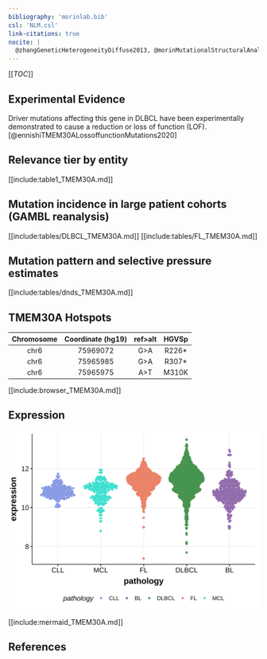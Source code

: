 ```yaml
---
bibliography: 'morinlab.bib'
csl: 'NLM.csl'
link-citations: true
nocite: |
  @zhangGeneticHeterogeneityDiffuse2013, @morinMutationalStructuralAnalysis2013, @morinFrequentMutationHistonemodifying2011, 
---
```

[[_TOC_]]


## Experimental Evidence

Driver mutations affecting this gene in DLBCL have been experimentally demonstrated to cause a reduction or loss of function (LOF).[@ennishiTMEM30ALossoffunctionMutations2020]

## Relevance tier by entity

[[include:table1_TMEM30A.md]]

## Mutation incidence in large patient cohorts (GAMBL reanalysis)

[[include:tables/DLBCL_TMEM30A.md]]
[[include:tables/FL_TMEM30A.md]]

## Mutation pattern and selective pressure estimates

[[include:tables/dnds_TMEM30A.md]]


## TMEM30A Hotspots

| Chromosome |Coordinate (hg19) | ref>alt | HGVSp | 
 | :---:| :---: | :--: | :---: |
| chr6 | 75969072 | G>A | R226* |
| chr6 | 75965985 | G>A | R307* |
| chr6 | 75965975 | A>T | M310K |

[[include:browser_TMEM30A.md]]

## Expression
![](images/gene_expression/TMEM30A_by_pathology.svg)
<!-- ORIGIN: morinFrequentMutationHistonemodifying2011 -->
<!-- DLBCL: morinFrequentMutationHistonemodifying2011 -->
<!-- FL: morinFrequentMutationHistonemodifying2011 -->
[[include:mermaid_TMEM30A.md]]

## References
